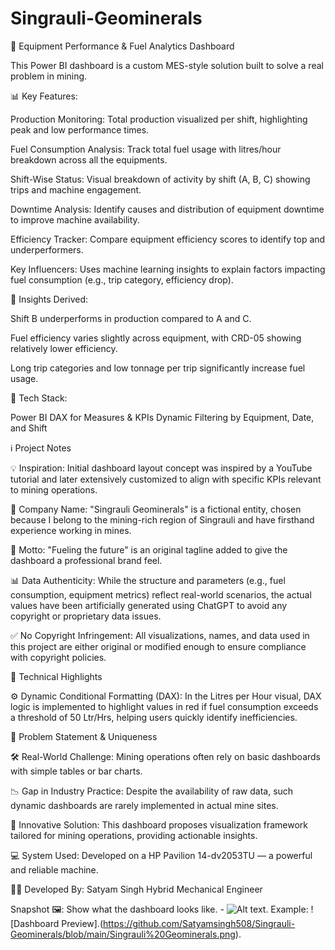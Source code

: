 # Singrauli-Geominerals

🚜 Equipment Performance & Fuel Analytics Dashboard

This Power BI dashboard is a custom MES-style solution built to solve a real problem in mining.

📊 Key Features:

Production Monitoring: Total production visualized per shift, highlighting peak and low performance times.

Fuel Consumption Analysis: Track total fuel usage with litres/hour breakdown across all the equipments.

Shift-Wise Status: Visual breakdown of activity by shift (A, B, C) showing trips and machine engagement.

Downtime Analysis: Identify causes and distribution of equipment downtime to improve machine availability.

Efficiency Tracker: Compare equipment efficiency scores to identify top and underperformers.

Key Influencers: Uses machine learning insights to explain factors impacting fuel consumption (e.g., trip category, efficiency drop).

🧠 Insights Derived:

Shift B underperforms in production compared to A and C.

Fuel efficiency varies slightly across equipment, with CRD-05 showing relatively lower efficiency.

Long trip categories and low tonnage per trip significantly increase fuel usage.


🔧 Tech Stack:

Power BI
DAX for Measures & KPIs
Dynamic Filtering by Equipment, Date, and Shift



ℹ️ Project Notes

💡 Inspiration: Initial dashboard layout concept was inspired by a YouTube tutorial and later extensively customized to align with specific KPIs relevant to mining operations.

🏢 Company Name: "Singrauli Geominerals" is a fictional entity, chosen because I belong to the mining-rich region of Singrauli and have firsthand experience working in mines.

🔖 Motto: "Fueling the future" is an original tagline added to give the dashboard a professional brand feel.

📊 Data Authenticity: While the structure and parameters (e.g., fuel consumption, equipment metrics) reflect real-world scenarios, the actual values have been artificially generated using ChatGPT to avoid any copyright or proprietary data issues.

✅ No Copyright Infringement: All visualizations, names, and data used in this project are either original or modified enough to ensure compliance with copyright policies.



🧮 Technical Highlights

⚙️ Dynamic Conditional Formatting (DAX):
In the Litres per Hour visual, DAX logic is implemented to highlight values in red if fuel consumption exceeds a threshold of 50 Ltr/Hrs, helping users quickly identify inefficiencies.


🚧 Problem Statement & Uniqueness

🛠️ Real-World Challenge: Mining operations often rely on basic dashboards with simple tables or bar charts.

📉 Gap in Industry Practice: Despite the availability of raw data, such dynamic dashboards are rarely implemented in actual mine sites.

🌟 Innovative Solution: This dashboard proposes visualization framework tailored for mining operations, providing actionable insights.



💻 System Used: Developed on a HP Pavilion 14-dv2053TU — a powerful and reliable machine. 

🧑‍💻 Developed By:
Satyam Singh
Hybrid Mechanical Engineer


Snapshot 🖼️:
Show what the dashboard looks like. - ![Alt text](https://github.com/Satyamsingh508/Singrauli-Geominerals/blob/main/Singrauli%20Geominerals.png).
Example: ![Dashboard Preview].(https://github.com/Satyamsingh508/Singrauli-Geominerals/blob/main/Singrauli%20Geominerals.png).
